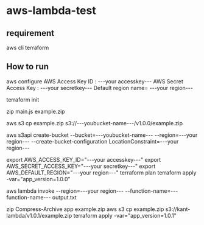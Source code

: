# aws-lambda-test

## requirement ##
aws cli
terraform

## How to run ##

aws configure
  AWS Access Key ID : ---your accesskey---
  AWS Secret Access Key : ---your secretkey---
  Default region name= ---your region---

terraform init

zip main.js example.zip

aws s3 cp example.zip s3://---youbucket-name---/v1.0.0/example.zip

aws s3api create-bucket --bucket=---youbucket-name--- --region=---your region--- --create-bucket-configuration LocationConstraint=---your region---

export AWS_ACCESS_KEY_ID="---your accesskey---"
export AWS_SECRET_ACCESS_KEY="---your secretkey---"
export AWS_DEFAULT_REGION="---your region---"
terraform plan
terraform apply -var="app_version=1.0.0"

aws lambda invoke --region=---your region--- --function-name=---function-name--- output.txt

zip Compress-Archive app example.zip
aws s3 cp example.zip s3://kant-lambda/v1.0.1/example.zip
terraform apply -var="app_version=1.0.1"
